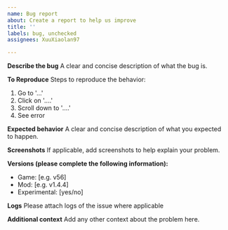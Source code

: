 ```yaml
---
name: Bug report
about: Create a report to help us improve
title: ''
labels: bug, unchecked
assignees: XuuXiaolan97

---
```


**Describe the bug**
A clear and concise description of what the bug is.

**To Reproduce**
Steps to reproduce the behavior:
1. Go to '...'
2. Click on '....'
3. Scroll down to '....'
4. See error

**Expected behavior**
A clear and concise description of what you expected to happen.

**Screenshots**
If applicable, add screenshots to help explain your problem.

**Versions (please complete the following information):**
 - Game: [e.g. v56]
 - Mod: [e.g. v1.4.4]
 - Experimental: [yes/no]

**Logs**
Please attach logs of the issue where applicable

**Additional context**
Add any other context about the problem here.
